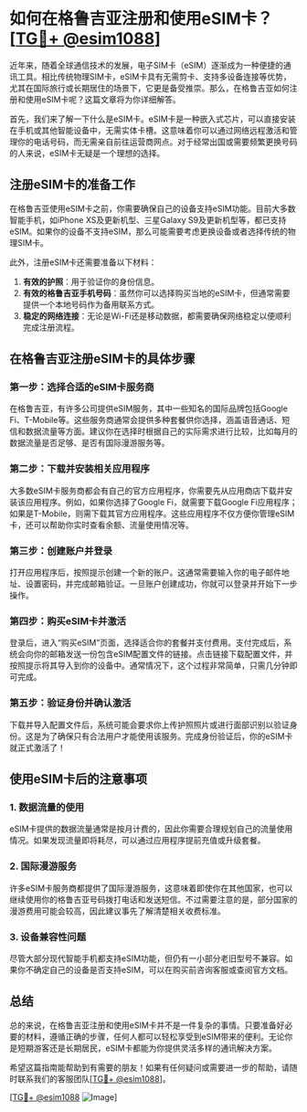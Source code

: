 # 如何在格鲁吉亚注册和使用eSIM卡？[[TG💪+ @esim1088](https://t.me/s/esim1088)]

近年来，随着全球通信技术的发展，电子SIM卡（eSIM）逐渐成为一种便捷的通讯工具。相比传统物理SIM卡，eSIM卡具有无需剪卡、支持多设备连接等优势，尤其在国际旅行或长期居住的场景下，它更是备受推崇。那么，在格鲁吉亚如何注册和使用eSIM卡呢？这篇文章将为你详细解答。

首先，我们来了解一下什么是eSIM卡。eSIM卡是一种嵌入式芯片，可以直接安装在手机或其他智能设备中，无需实体卡槽。这意味着你可以通过网络远程激活和管理你的电话号码，而无需亲自前往运营商网点。对于经常出国或需要频繁更换号码的人来说，eSIM卡无疑是一个理想的选择。

## 注册eSIM卡的准备工作

在格鲁吉亚使用eSIM卡之前，你需要确保自己的设备支持eSIM功能。目前大多数智能手机，如iPhone XS及更新机型、三星Galaxy S9及更新机型等，都已支持eSIM。如果你的设备不支持eSIM，那么可能需要考虑更换设备或者选择传统的物理SIM卡。

此外，注册eSIM卡还需要准备以下材料：

1. **有效的护照**：用于验证你的身份信息。
2. **有效的格鲁吉亚手机号码**：虽然你可以选择购买当地的eSIM卡，但通常需要提供一个本地号码作为备用联系方式。
3. **稳定的网络连接**：无论是Wi-Fi还是移动数据，都需要确保网络稳定以便顺利完成注册流程。

## 在格鲁吉亚注册eSIM卡的具体步骤

### 第一步：选择合适的eSIM卡服务商

在格鲁吉亚，有许多公司提供eSIM服务，其中一些知名的国际品牌包括Google Fi、T-Mobile等。这些服务商通常会提供多种套餐供你选择，涵盖语音通话、短信和数据流量等方面。建议你在选择时根据自己的实际需求进行比较，比如每月的数据流量是否足够、是否有国际漫游服务等。

### 第二步：下载并安装相关应用程序

大多数eSIM卡服务商都会有自己的官方应用程序，你需要先从应用商店下载并安装该应用程序。例如，如果你选择了Google Fi，就需要下载Google Fi应用程序；如果是T-Mobile，则需下载其官方应用程序。这些应用程序不仅方便你管理eSIM卡，还可以帮助你实时查看余额、流量使用情况等。

### 第三步：创建账户并登录

打开应用程序后，按照提示创建一个新的账户。这通常需要输入你的电子邮件地址、设置密码，并完成邮箱验证。一旦账户创建成功，你就可以登录并开始下一步操作。

### 第四步：购买eSIM卡并激活

登录后，进入“购买eSIM”页面，选择适合你的套餐并支付费用。支付完成后，系统会向你的邮箱发送一份包含eSIM配置文件的链接。点击链接下载配置文件，并按照提示将其导入到你的设备中。通常情况下，这个过程非常简单，只需几分钟即可完成。

### 第五步：验证身份并确认激活

下载并导入配置文件后，系统可能会要求你上传护照照片或进行面部识别以验证身份。这是为了确保只有合法用户才能使用该服务。完成身份验证后，你的eSIM卡就正式激活了！

## 使用eSIM卡后的注意事项

### 1. 数据流量的使用

eSIM卡提供的数据流量通常是按月计费的，因此你需要合理规划自己的流量使用情况。如果发现流量即将耗尽，可以通过应用程序提前充值或升级套餐。

### 2. 国际漫游服务

许多eSIM卡服务商都提供了国际漫游服务，这意味着即使你在其他国家，也可以继续使用你的格鲁吉亚号码拨打电话和发送短信。不过需要注意的是，部分国家的漫游费用可能会较高，因此建议事先了解清楚相关收费标准。

### 3. 设备兼容性问题

尽管大部分现代智能手机都支持eSIM功能，但仍有一小部分老旧型号不兼容。如果你不确定自己的设备是否支持eSIM，可以在购买前咨询客服或查阅官方文档。

## 总结

总的来说，在格鲁吉亚注册和使用eSIM卡并不是一件复杂的事情。只要准备好必要的材料，遵循正确的步骤，任何人都可以轻松享受到eSIM带来的便利。无论你是短期游客还是长期居民，eSIM卡都能为你提供灵活多样的通讯解决方案。

希望这篇指南能帮助到有需要的朋友！如果有任何疑问或需要进一步的帮助，请随时联系我们的客服团队[[TG💪+ @esim1088](https://t.me/s/esim1088)]。

[[TG💪+ @esim1088](https://t.me/s/esim1088) ![Image](https://i.postimg.cc/4NQfJmqS/Snipaste-2025-05-13-00-14-12.png)]